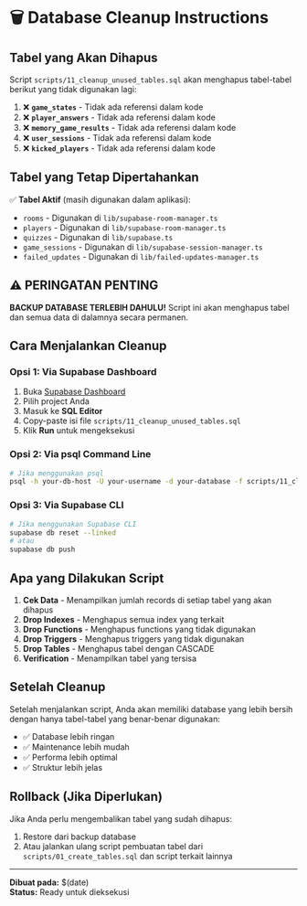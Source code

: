 # 🗑️ Database Cleanup Instructions

## Tabel yang Akan Dihapus

Script `scripts/11_cleanup_unused_tables.sql` akan menghapus tabel-tabel berikut yang tidak digunakan lagi:

1. ❌ **`game_states`** - Tidak ada referensi dalam kode
2. ❌ **`player_answers`** - Tidak ada referensi dalam kode
3. ❌ **`memory_game_results`** - Tidak ada referensi dalam kode
4. ❌ **`user_sessions`** - Tidak ada referensi dalam kode
5. ❌ **`kicked_players`** - Tidak ada referensi dalam kode

## Tabel yang Tetap Dipertahankan

✅ **Tabel Aktif** (masih digunakan dalam aplikasi):

- `rooms` - Digunakan di `lib/supabase-room-manager.ts`
- `players` - Digunakan di `lib/supabase-room-manager.ts`
- `quizzes` - Digunakan di `lib/supabase.ts`
- `game_sessions` - Digunakan di `lib/supabase-session-manager.ts`
- `failed_updates` - Digunakan di `lib/failed-updates-manager.ts`

## ⚠️ PERINGATAN PENTING

**BACKUP DATABASE TERLEBIH DAHULU!** Script ini akan menghapus tabel dan semua data di dalamnya secara permanen.

## Cara Menjalankan Cleanup

### Opsi 1: Via Supabase Dashboard

1. Buka [Supabase Dashboard](https://supabase.com/dashboard)
2. Pilih project Anda
3. Masuk ke **SQL Editor**
4. Copy-paste isi file `scripts/11_cleanup_unused_tables.sql`
5. Klik **Run** untuk mengeksekusi

### Opsi 2: Via psql Command Line

```bash
# Jika menggunakan psql
psql -h your-db-host -U your-username -d your-database -f scripts/11_cleanup_unused_tables.sql
```

### Opsi 3: Via Supabase CLI

```bash
# Jika menggunakan Supabase CLI
supabase db reset --linked
# atau
supabase db push
```

## Apa yang Dilakukan Script

1. **Cek Data** - Menampilkan jumlah records di setiap tabel yang akan dihapus
2. **Drop Indexes** - Menghapus semua index yang terkait
3. **Drop Functions** - Menghapus functions yang tidak digunakan
4. **Drop Triggers** - Menghapus triggers yang tidak digunakan
5. **Drop Tables** - Menghapus tabel dengan CASCADE
6. **Verification** - Menampilkan tabel yang tersisa

## Setelah Cleanup

Setelah menjalankan script, Anda akan memiliki database yang lebih bersih dengan hanya tabel-tabel yang benar-benar digunakan:

- ✅ Database lebih ringan
- ✅ Maintenance lebih mudah
- ✅ Performa lebih optimal
- ✅ Struktur lebih jelas

## Rollback (Jika Diperlukan)

Jika Anda perlu mengembalikan tabel yang sudah dihapus:

1. Restore dari backup database
2. Atau jalankan ulang script pembuatan tabel dari `scripts/01_create_tables.sql` dan script terkait lainnya

---

**Dibuat pada:** $(date)  
**Status:** Ready untuk dieksekusi

